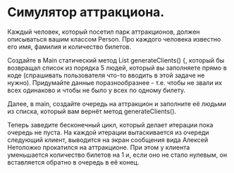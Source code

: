 # Симулятор аттракциона.


Каждый человек, который посетил парк аттракционов, должен описываться вашим классом Person. Про каждого человека известно его имя, фамилия и количество билетов.

Создайте в Main статический метод List<Person> generateClients() {, который бы возвращал список из порядка 5 людей, который вы заполняете прямо в коде (спрашивать пользователя что-то вводить в этой задаче не нужно). Придумайте данные поразнообразнее - т.е. чтобы не звали их всех одинаково и чтобы не было у всех по одному билету.

Далее, в main, создайте очередь на аттракцион и заполните её людьми из списка, который вам вернёт метод generateClients().

Теперь заведите бесконечный цикл, который делает итерации пока очередь не пуста. На каждой итерации вытаскивается из очереди следующий клиент, выводится на экран сообщения вида Алексей Нетоложко прокатился на аттракционе. При этом у клиента уменьшается количество билетов на 1 и, если оно не стало нулевым, он вставляется обратно в очередь в её конец.
